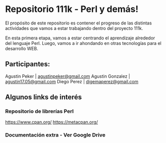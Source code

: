 # Repositorio 111k - Perl y demás!

El propósito de este repositorio es contener el progreso de las distintas actividades que vamos a estar trabajando dentro del proyecto 111k.

En esta primera etapa, vamos a estar centrando el aprendizaje alrededor del lenguaje Perl. Luego, vamos a ir ahondando en otras tecnologías para el desarrollo WEB.

## Participantes:
Agustin Peker | agustinpeker@gmail.com
Agustin Gonzalez | agustin17.05@gmail.com
Diego Perez | digemaperez@gmail.com

## Algunos links de interés

### Repositorio de librerías Perl
https://www.cpan.org/
https://metacpan.org/

### Documentación extra - Ver Google Drive
